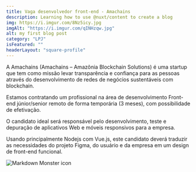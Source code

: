 ```yaml
---
title: Vaga desenvolvedor front-end - Amachains
description: Learning how to use @nuxt/content to create a blog
img: https://i.imgur.com/8Nz5icy.jpg
imgAlt: "https://i.imgur.com/qINHzqw.jpg"
alt: my first blog post
category: "LPJ"
isFeatured: ""
headerLayout: "square-profile"
---
```


A Amachains (Amachains – Amazônia Blockchain Solutions) é uma startup que tem como missão levar transparência e confiança para as pessoas através do desenvolvimento de redes de negócios sustentáveis com blockchain.

Estamos contratando um profissional na área de desenvolvimento Front-end júnior/senior remoto de forma temporária (3 meses), com possibilidade de efetivação.

O candidato ideal será responsável pelo desenvolvimento, teste e depuração de aplicativos Web e móveis responsivos para a empresa.

Usando principalmente Nodejs com Vue.js, este candidato deverá traduzir as necessidades do projeto Figma, do usuário e da empresa em um design de front-end funcional.

<img src="https://i.imgur.com/8Nz5icy.jpg"
     alt="Markdown Monster icon"
     class="img-fluid" />
